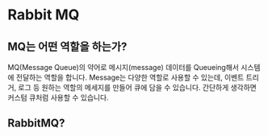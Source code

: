 # Rabbit MQ

## MQ는 어떤 역할을 하는가?

MQ(Message Queue)의 약어로 메시지(message) 데이터를 Queueing해서 시스템에 전달하는 역할을 합니다.
Message는 다양한 역할로 사용할 수 있는데, 이벤트 트리거, 로그 등 원하는 역할의 메세지를 만들어 큐에 담을 수 있습니다.
간단하게 생각하면 커스텀 큐처럼 사용할 수 있습니다.

## RabbitMQ?
